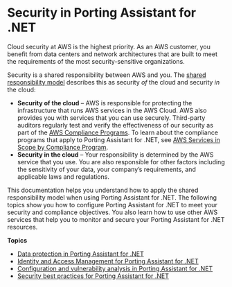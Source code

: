 # Security in Porting Assistant for \.NET<a name="porting-assistant-security"></a>

Cloud security at AWS is the highest priority\. As an AWS customer, you benefit from data centers and network architectures that are built to meet the requirements of the most security\-sensitive organizations\.

Security is a shared responsibility between AWS and you\. The [shared responsibility model](http://aws.amazon.com/compliance/shared-responsibility-model/) describes this as security *of* the cloud and security *in* the cloud:
+ **Security of the cloud** – AWS is responsible for protecting the infrastructure that runs AWS services in the AWS Cloud\. AWS also provides you with services that you can use securely\. Third\-party auditors regularly test and verify the effectiveness of our security as part of the [AWS Compliance Programs](http://aws.amazon.com/compliance/programs/)\. To learn about the compliance programs that apply to Porting Assistant for \.NET, see [AWS Services in Scope by Compliance Program](http://aws.amazon.com/compliance/services-in-scope/)\.
+ **Security in the cloud** – Your responsibility is determined by the AWS service that you use\. You are also responsible for other factors including the sensitivity of your data, your company’s requirements, and applicable laws and regulations\. 

This documentation helps you understand how to apply the shared responsibility model when using Porting Assistant for \.NET\. The following topics show you how to configure Porting Assistant for \.NET to meet your security and compliance objectives\. You also learn how to use other AWS services that help you to monitor and secure your Porting Assistant for \.NET resources\. 

**Topics**
+ [Data protection in Porting Assistant for \.NET](data-protection.md)
+ [Identity and Access Management for Porting Assistant for \.NET](security-iam.md)
+ [Configuration and vulnerability analysis in Porting Assistant for \.NET](security-vulnerability-analysis-and-management.md)
+ [Security best practices for Porting Assistant for \.NET](security-best-practices.md)
